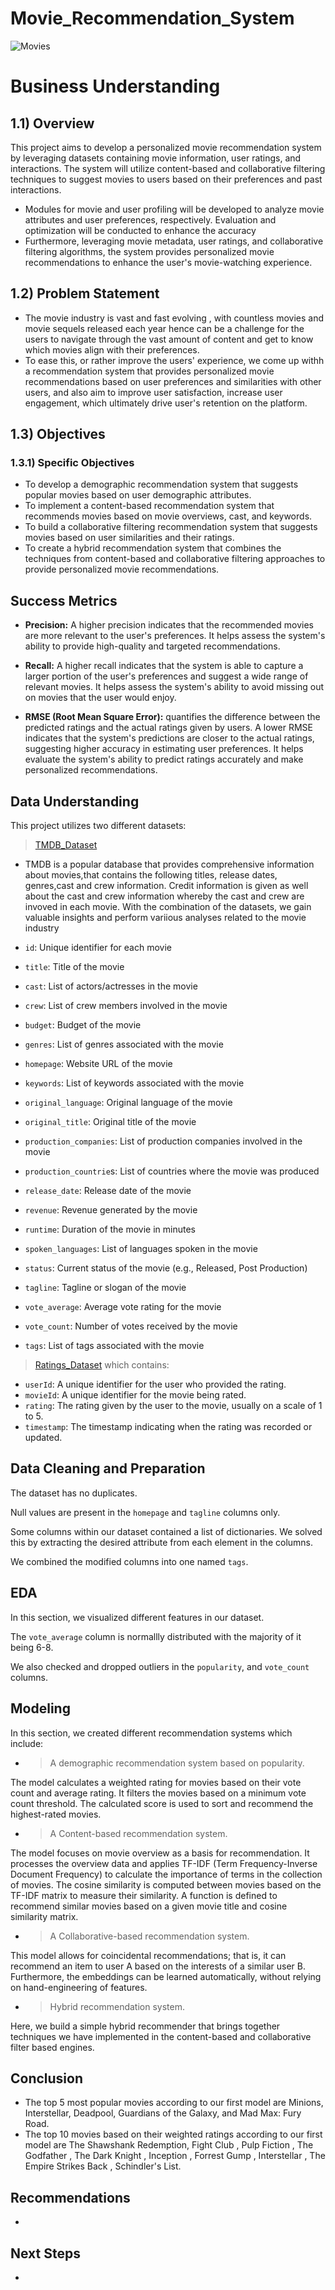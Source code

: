 # **Movie_Recommendation_System**
![Movies](https://i.pinimg.com/564x/dc/79/4e/dc794eef263341f6f0afad8b78693b5a.jpg)

# Business Understanding

## 1.1) Overview 
This project aims to develop a personalized movie recommendation system by leveraging datasets containing movie information, user ratings, and interactions. The system will utilize content-based and collaborative filtering techniques to suggest movies to users based on their preferences and past interactions. 
- Modules for movie and user profiling will be developed to analyze movie attributes and user preferences, respectively. Evaluation and optimization will be conducted to enhance the accuracy
- Furthermore, leveraging movie metadata, user ratings, and collaborative filtering algorithms, the system provides personalized movie recommendations to enhance the user's movie-watching experience.

## 1.2) Problem Statement
- The movie industry is vast and fast evolving , with countless movies and movie sequels  released each year hence can be a challenge for the users to navigate through the vast amount of content and get to know which movies align with their preferences. 
- To ease this, or rather improve the users' experience, we come up withh a recommendation system that provides personalized movie recommendations based on user preferences and similarities with other users, and also aim to improve user satisfaction, increase user engagement, which ultimately drive user's retention on the platform.

## 1.3) Objectives
### 1.3.1) Specific  Objectives
- To develop a demographic recommendation system that suggests popular movies based on user demographic attributes.
- To implement a content-based recommendation system that recommends movies based on movie overviews, cast, and keywords.
- To build a collaborative filtering recommendation system that suggests movies based on user similarities and their ratings.
- To create a hybrid recommendation system that combines the techniques from content-based and collaborative filtering approaches to provide personalized movie recommendations.

## Success Metrics
- **Precision:** A higher precision indicates that the recommended movies are more relevant to the user's preferences. It helps assess the system's ability to provide high-quality and targeted recommendations.

- **Recall:**  A higher recall indicates that the system is able to capture a larger portion of the user's preferences and suggest a wide range of relevant movies. It helps assess the system's ability to avoid missing out on movies that the user would enjoy.

- **RMSE (Root Mean Square Error):** quantifies the difference between the predicted ratings and the actual ratings given by users. A lower RMSE indicates that the system's predictions are closer to the actual ratings, suggesting higher accuracy in estimating user preferences. It helps evaluate the system's ability to predict ratings accurately and make personalized recommendations.

## Data Understanding

This project utilizes two different datasets:
 > [TMDB_Dataset](https://www.kaggle.com/datasets/tmdb/tmdb-movie-metadata)
 - TMDB is a popular database that provides comprehensive information about movies,that contains the following titles, release dates, genres,cast and crew information. Credit information is given as well about the cast and crew information whereby the cast and crew are invoved in each movie. With the combination of the datasets, we gain valuable insights and perform variious analyses related to the movie industry

- `id`: Unique identifier for each movie
- `title`: Title of the movie
- `cast`: List of actors/actresses in the movie
- `crew`: List of crew members involved in the movie
- `budget`: Budget of the movie
- `genres`: List of genres associated with the movie
- `homepage`: Website URL of the movie
- `keywords`: List of keywords associated with the movie
- `original_language`: Original language of the movie
- `original_title`: Original title of the movie
- `production_companies`: List of production companies involved in the movie
- `production_countrie`s: List of countries where the movie was produced
- `release_date`: Release date of the movie
- `revenue`: Revenue generated by the movie
- `runtime`: Duration of the movie in minutes
- `spoken_languages`: List of languages spoken in the movie
- `status`: Current status of the movie (e.g., Released, Post Production)
- `tagline`: Tagline or slogan of the movie
- `vote_average`: Average vote rating for the movie
- `vote_count`: Number of votes received by the movie
- `tags`: List of tags associated with the movie

 > [Ratings_Dataset](https://grouplens.org/datasets/movielens/latest/) which contains:
- `userId`: A unique identifier for the user who provided the rating.
- `movieId`: A unique identifier for the movie being rated.
- `rating`: The rating given by the user to the movie, usually on a scale of 1 to 5.
- `timestamp`: The timestamp indicating when the rating was recorded or updated.

## Data Cleaning and Preparation

The dataset has no duplicates.

Null values are present in the `homepage` and `tagline` columns only.

Some columns within our dataset contained a list of dictionaries. We solved this by extracting the desired attribute from each element in the columns.

We combined the modified columns into one named `tags`.

## EDA

In this section, we visualized different features in our dataset.

The `vote_average` column is normallly distributed with the majority of it being 6-8.

We also checked and dropped outliers in the `popularity`, and `vote_count` columns.

## Modeling

In this section, we created different recommendation systems which include:
* > A demographic recommendation system based on popularity.

The model calculates a weighted rating for movies based on their vote count and average rating. It filters the movies based on a minimum vote count threshold. The calculated score is used to sort and recommend the highest-rated movies.

* > A Content-based recommendation system.

The model focuses on movie overview as a basis for recommendation. It processes the overview data and applies TF-IDF (Term Frequency-Inverse Document Frequency) to calculate the importance of terms in the collection of movies. The cosine similarity is computed between movies based on the TF-IDF matrix to measure their similarity. A function is defined to recommend similar movies based on a given movie title and cosine similarity matrix.

* > A Collaborative-based recommendation system.

This model allows for coincidental recommendations; that is, it can recommend an item to user A based on the interests of a similar user B. Furthermore, the embeddings can be learned automatically, without relying on hand-engineering of features.

* > Hybrid recommendation system.

Here, we build a simple hybrid recommender that brings together techniques we have implemented in the content-based and collaborative filter based engines.

## Conclusion
* The top 5 most popular movies according to our first model are Minions, Interstellar, Deadpool, Guardians of the Galaxy, and Mad Max: Fury Road.
* The top 10 movies based on their weighted ratings according to our first model are The Shawshank Redemption, Fight Club , Pulp Fiction , The Godfather , The Dark Knight , Inception , Forrest Gump , Interstellar , The Empire Strikes Back , Schindler's List. 

## Recommendations
- 

## Next Steps
- 
